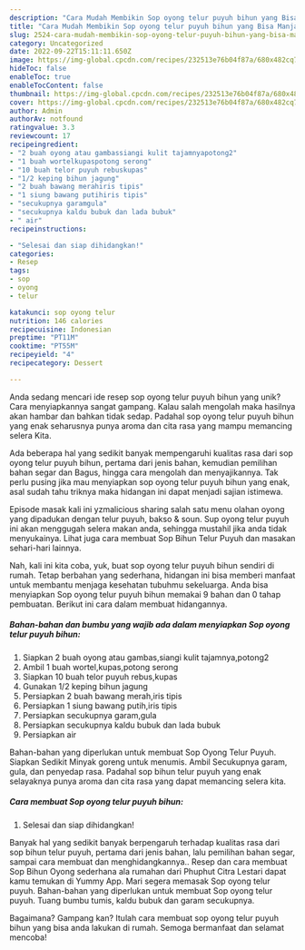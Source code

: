 ```yaml
---
description: "Cara Mudah Membikin Sop oyong telur puyuh bihun yang Bisa Manjain Lidah"
title: "Cara Mudah Membikin Sop oyong telur puyuh bihun yang Bisa Manjain Lidah"
slug: 2524-cara-mudah-membikin-sop-oyong-telur-puyuh-bihun-yang-bisa-manjain-lidah
category: Uncategorized
date: 2022-09-22T15:11:11.650Z
image: https://img-global.cpcdn.com/recipes/232513e76b04f87a/680x482cq70/sop-oyong-telur-puyuh-bihun-foto-resep-utama.jpg
hideToc: false
enableToc: true
enableTocContent: false
thumbnail: https://img-global.cpcdn.com/recipes/232513e76b04f87a/680x482cq70/sop-oyong-telur-puyuh-bihun-foto-resep-utama.jpg
cover: https://img-global.cpcdn.com/recipes/232513e76b04f87a/680x482cq70/sop-oyong-telur-puyuh-bihun-foto-resep-utama.jpg
author: Admin
authorAv: notfound
ratingvalue: 3.3
reviewcount: 17
recipeingredient:
- "2 buah oyong atau gambassiangi kulit tajamnyapotong2"
- "1 buah wortelkupaspotong serong"
- "10 buah telor puyuh rebuskupas"
- "1/2 keping bihun jagung"
- "2 buah bawang merahiris tipis"
- "1 siung bawang putihiris tipis"
- "secukupnya garamgula"
- "secukupnya kaldu bubuk dan lada bubuk"
- " air"
recipeinstructions:

- "Selesai dan siap dihidangkan!"
categories:
- Resep
tags:
- sop
- oyong
- telur

katakunci: sop oyong telur 
nutrition: 146 calories
recipecuisine: Indonesian
preptime: "PT11M"
cooktime: "PT55M"
recipeyield: "4"
recipecategory: Dessert

---
```





Anda sedang mencari ide resep sop oyong telur puyuh bihun yang unik? Cara menyiapkannya sangat gampang. Kalau salah mengolah maka hasilnya akan hambar dan bahkan tidak sedap. Padahal sop oyong telur puyuh bihun yang enak seharusnya punya aroma dan cita rasa yang mampu memancing selera Kita.





Ada beberapa hal yang sedikit banyak mempengaruhi kualitas rasa dari sop oyong telur puyuh bihun, pertama dari jenis bahan, kemudian pemilihan bahan segar dan Bagus, hingga cara mengolah dan menyajikannya. Tak perlu pusing jika mau menyiapkan sop oyong telur puyuh bihun yang enak,      asal sudah tahu triknya maka hidangan ini dapat menjadi sajian istimewa.














Episode masak kali ini yzmalicious sharing salah satu menu olahan oyong yang dipadukan dengan telur puyuh, bakso &amp; soun. Sup oyong telur puyuh ini akan menggugah selera makan anda, sehingga mustahil jika anda tidak menyukainya. Lihat juga cara membuat Sop Bihun Telur Puyuh dan masakan sehari-hari lainnya.






Nah, kali ini kita coba, yuk, buat sop oyong telur puyuh bihun sendiri di rumah. Tetap berbahan yang sederhana, hidangan ini bisa memberi manfaat untuk membantu menjaga kesehatan tubuhmu sekeluarga. Anda bisa menyiapkan Sop oyong telur puyuh bihun memakai 9 bahan dan 0 tahap pembuatan. Berikut ini cara dalam membuat hidangannya.

<!--inarticleads1-->

##### Bahan-bahan dan bumbu yang wajib ada dalam menyiapkan Sop oyong telur puyuh bihun:

1. Siapkan 2 buah oyong atau gambas,siangi kulit tajamnya,potong2
1. Ambil 1 buah wortel,kupas,potong serong
1. Siapkan 10 buah telor puyuh rebus,kupas
1. Gunakan 1/2 keping bihun jagung
1. Persiapkan 2 buah bawang merah,iris tipis
1. Persiapkan 1 siung bawang putih,iris tipis
1. Persiapkan secukupnya garam,gula
1. Persiapkan secukupnya kaldu bubuk dan lada bubuk
1. Persiapkan  air


Bahan-bahan yang diperlukan untuk membuat Sop Oyong Telur Puyuh. Siapkan Sedikit Minyak goreng untuk menumis. Ambil Secukupnya garam, gula, dan penyedap rasa. Padahal sop bihun telur puyuh yang enak selayaknya punya aroma dan cita rasa yang dapat memancing selera kita. 

<!--inarticleads2-->

##### Cara membuat Sop oyong telur puyuh bihun:


1. Selesai dan siap dihidangkan!

Banyak hal yang sedikit banyak berpengaruh terhadap kualitas rasa dari sop bihun telur puyuh, pertama dari jenis bahan, lalu pemilihan bahan segar, sampai cara membuat dan menghidangkannya.. Resep dan cara membuat Sop Bihun Oyong sederhana ala rumahan dari Phuphut Citra Lestari dapat kamu temukan di Yummy App. Mari segera memasak Sop oyong telur puyuh. Bahan-bahan yang diperlukan untuk membuat Sop oyong telur puyuh. Tuang bumbu tumis, kaldu bubuk dan garam secukupnya. 

Bagaimana? Gampang kan? Itulah cara membuat sop oyong telur puyuh bihun yang bisa anda lakukan di rumah. Semoga bermanfaat dan selamat mencoba!
